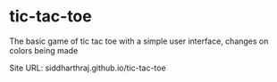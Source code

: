 # tic-tac-toe
The basic game of tic tac toe with a simple user interface, changes on colors being made

Site URL: siddharthraj.github.io/tic-tac-toe

